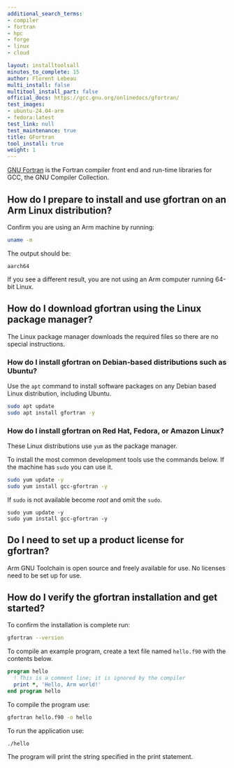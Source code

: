 ```yaml
---
additional_search_terms:
- compiler
- fortran
- hpc
- forge
- linux
- cloud

layout: installtoolsall
minutes_to_complete: 15
author: Florent Lebeau
multi_install: false
multitool_install_part: false
official_docs: https://gcc.gnu.org/onlinedocs/gfortran/
test_images:
- ubuntu-24.04-arm
- fedora:latest
test_link: null
test_maintenance: true
title: GFortran
tool_install: true
weight: 1
---
```


[GNU Fortran](https://gcc.gnu.org/fortran/) is the Fortran compiler front end and run-time libraries for GCC, the GNU Compiler Collection.

## How do I prepare to install and use gfortran on an Arm Linux distribution?

Confirm you are using an Arm machine by running:

```bash
uname -m
```

The output should be:

```output
aarch64
```

If you see a different result, you are not using an Arm computer running 64-bit Linux.

## How do I download gfortran using the Linux package manager?

The Linux package manager downloads the required files so there are no special instructions.

### How do I install gfortran on Debian-based distributions such as Ubuntu?

Use the `apt` command to install software packages on any Debian based Linux distribution, including Ubuntu.

```bash { target="ubuntu-24.04-arm" }
sudo apt update
sudo apt install gfortran -y
```

### How do I install gfortran on Red Hat, Fedora, or Amazon Linux?

These Linux distributions use `yum` as the package manager.

To install the most common development tools use the commands below. If the machine has `sudo` you can use it.

```bash { target="fedora:latest" }
sudo yum update -y
sudo yum install gcc-gfortran -y
```

If `sudo` is not available become _root_ and omit the `sudo`.

```console
sudo yum update -y
sudo yum install gcc-gfortran -y
```

## Do I need to set up a product license for gfortran?

Arm GNU Toolchain is open source and freely available for use. No licenses need to be set up for use.

## How do I verify the gfortran installation and get started?

To confirm the installation is complete run:

```bash
gfortran --version
```

To compile an example program, create a text file named `hello.f90` with the contents below.

```fortran { file_name="hello.f90" }
program hello
  ! This is a comment line; it is ignored by the compiler
  print *, 'Hello, Arm world!'
end program hello
```

To compile the program use:

```bash
gfortran hello.f90 -o hello
```

To run the application use:

```bash { command_line="user@localhost" }
./hello
```

The program will print the string specified in the print statement.
